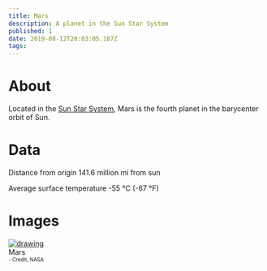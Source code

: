 ```yaml
---
title: Mars
description: A planet in the Sun Star System
published: 1
date: 2019-08-12T20:03:05.187Z
tags: 
---
```


# About
Located in the [Sun Star System](/star-system/sun-star-system), Mars is the fourth planet in the barycenter orbit of Sun.
# Data
Distance from origin
141.6 million mi from sun

Average surface temperature
-55 °C (-67 °F)

# Images
<link rel="stylesheet" href="/uploads/css/core.css">

<div class="gallery">
	<a target="_blank" href="/uploads/planets/mars/mars.jpg">
		<img src="/uploads/planets/mars/mars.jpg" alt="drawing"/>
	</a>
	<div class="desc">Mars<br><font size="1">- Credit, NASA</font></div>
</div>